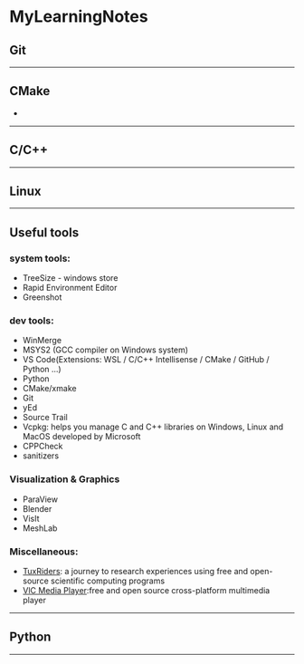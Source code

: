 # MyLearningNotes

## Git

____
## CMake
* 
____
## C/C++

____

## Linux


____
## Useful tools
### system tools:
* TreeSize - windows store
* Rapid Environment Editor
* Greenshot

### dev tools:
* WinMerge
* MSYS2 (GCC compiler on Windows system)
* VS Code(Extensions: WSL / C/C++ Intellisense / CMake / GitHub / Python ...)
* Python
* CMake/xmake
* Git
* yEd
* Source Trail
* Vcpkg: helps you manage C and C++ libraries on Windows, Linux and MacOS developed by Microsoft
* CPPCheck
* sanitizers

### Visualization & Graphics
* ParaView
* Blender
* VisIt
* MeshLab

### Miscellaneous:
* [TuxRiders](http://tuxriders.com/): a journey to research experiences using free and open-source scientific computing programs
* [VlC Media Player](https://www.videolan.org/vlc/):free and open source cross-platform multimedia player

____
## Python


____

